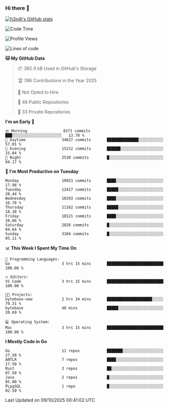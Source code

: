 ### Hi there 👋

[![h3n4l's GitHub stats](https://github-readme-stats.vercel.app/api?username=h3n4l&count_private=true&show_icons=true&theme=radical)](https://github.com/h3n4l/github-readme-stats)

<!--START_SECTION:waka-->
![Code Time](http://img.shields.io/badge/Code%20Time-2%2C317%20hrs%208%20mins-blue)

![Profile Views](http://img.shields.io/badge/Profile%20Views-1-blue)

![Lines of code](https://img.shields.io/badge/From%20Hello%20World%20I%27ve%20Written-22.8%20million%20lines%20of%20code-blue)

**🐱 My GitHub Data** 

> 📦 392.9 kB Used in GitHub's Storage 
 > 
> 🏆 786 Contributions in the Year 2025
 > 
> 🚫 Not Opted to Hire
 > 
> 📜 48 Public Repositories 
 > 
> 🔑 33 Private Repositories 
 > 
**I'm an Early 🐤** 

```text
🌞 Morning                8371 commits        ███░░░░░░░░░░░░░░░░░░░░░░   13.78 % 
🌆 Daytime                34627 commits       ██████████████░░░░░░░░░░░   57.01 % 
🌃 Evening                15212 commits       ██████░░░░░░░░░░░░░░░░░░░   25.04 % 
🌙 Night                  2530 commits        █░░░░░░░░░░░░░░░░░░░░░░░░   04.17 % 
```
📅 **I'm Most Productive on Tuesday** 

```text
Monday                   10923 commits       ████░░░░░░░░░░░░░░░░░░░░░   17.98 % 
Tuesday                  12417 commits       █████░░░░░░░░░░░░░░░░░░░░   20.44 % 
Wednesday                10193 commits       ████░░░░░░░░░░░░░░░░░░░░░   16.78 % 
Thursday                 11162 commits       █████░░░░░░░░░░░░░░░░░░░░   18.38 % 
Friday                   10121 commits       ████░░░░░░░░░░░░░░░░░░░░░   16.66 % 
Saturday                 2820 commits        █░░░░░░░░░░░░░░░░░░░░░░░░   04.64 % 
Sunday                   3104 commits        █░░░░░░░░░░░░░░░░░░░░░░░░   05.11 % 
```


📊 **This Week I Spent My Time On** 

```text
💬 Programming Languages: 
Go                       3 hrs 15 mins       █████████████████████████   100.00 % 

🔥 Editors: 
VS Code                  3 hrs 15 mins       █████████████████████████   100.00 % 

🐱‍💻 Projects: 
bytebase-new             2 hrs 34 mins       ████████████████████░░░░░   79.31 % 
bytebase                 40 mins             █████░░░░░░░░░░░░░░░░░░░░   20.69 % 

💻 Operating System: 
Mac                      3 hrs 15 mins       █████████████████████████   100.00 % 
```

**I Mostly Code in Go** 

```text
Go                       11 repos            ███████░░░░░░░░░░░░░░░░░░   27.50 % 
ANTLR                    7 repos             ████░░░░░░░░░░░░░░░░░░░░░   17.50 % 
Rust                     3 repos             ██░░░░░░░░░░░░░░░░░░░░░░░   07.50 % 
Java                     2 repos             █░░░░░░░░░░░░░░░░░░░░░░░░   05.00 % 
PLpgSQL                  1 repo              █░░░░░░░░░░░░░░░░░░░░░░░░   02.50 % 
```




 Last Updated on 09/10/2025 00:41:02 UTC
<!--END_SECTION:waka-->

